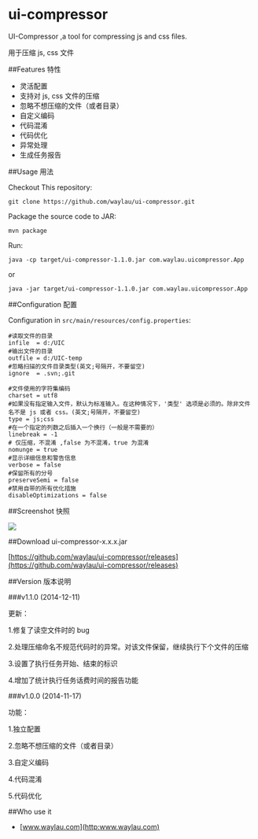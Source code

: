 ui-compressor
=============

UI-Compressor ,a tool for compressing js and css files.

用于压缩 js, css 文件

##Features 特性

* 灵活配置
* 支持对 js, css 文件的压缩
* 忽略不想压缩的文件（或者目录）
* 自定义编码
* 代码混淆
* 代码优化
* 异常处理
* 生成任务报告

##Usage 用法

Checkout This repository:

	git clone https://github.com/waylau/ui-compressor.git

Package the source code to JAR:

	mvn package

Run:

	java -cp target/ui-compressor-1.1.0.jar com.waylau.uicompressor.App

or 

	java -jar target/ui-compressor-1.1.0.jar com.waylau.uicompressor.App

##Configuration 配置

 Configuration in `src/main/resources/config.properties`:

	#读取文件的目录
	infile  = d:/UIC      
	#输出文件的目录
	outfile = d:/UIC-temp    
	#忽略扫描的文件目录类型(英文;号隔开，不要留空)
	ignore  = .svn;.git
	
	#文件使用的字符集编码
	charset = utf8
	#如果没有指定输入文件，默认为标准输入。在这种情况下，'类型' 选项是必须的。除非文件名不是 js 或者 css。(英文;号隔开，不要留空)
	type = js;css
	#在一个指定的列数之后插入一个换行（一般是不需要的）
	linebreak = -1
	# 仅压缩，不混淆 ,false 为不混淆，true 为混淆
	nomunge = true
	#显示详细信息和警告信息
	verbose = false
	#保留所有的分号
	preserveSemi = false
	#禁用自带的所有优化措施
	disableOptimizations = false

##Screenshot 快照

![](http://99btgc01.info/uploads/2014/12/uic.jpg)

##Download ui-compressor-x.x.x.jar

[https://github.com/waylau/ui-compressor/releases](https://github.com/waylau/ui-compressor/releases)

##Version 版本说明

###v1.1.0 (2014-12-11)

更新：

1.修复了读空文件时的 bug 

2.处理压缩命名不规范代码时的异常。对该文件保留，继续执行下个文件的压缩

3.设置了执行任务开始、结束的标识

4.增加了统计执行任务话费时间的报告功能

###v1.0.0 (2014-11-17)

功能：

1.独立配置

2.忽略不想压缩的文件（或者目录）

3.自定义编码

4.代码混淆

5.代码优化


##Who use it

* [www.waylau.com](http:www.waylau.com)




